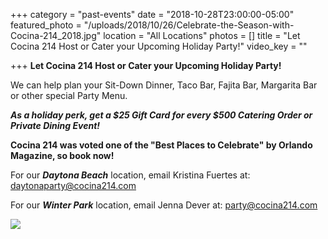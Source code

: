 +++
category = "past-events"
date = "2018-10-28T23:00:00-05:00"
featured_photo = "/uploads/2018/10/26/Celebrate-the-Season-with-Cocina-214_2018.jpg"
location = "All Locations"
photos = []
title = "Let Cocina 214 Host or Cater your Upcoming Holiday Party!"
video_key = ""

+++
**Let Cocina 214 Host or Cater your Upcoming Holiday Party!**

We can help plan your Sit-Down Dinner, Taco Bar, Fajita Bar, Margarita Bar or other special Party Menu.

**_As a holiday perk, get a $25 Gift Card for every $500 Catering Order or Private Dining Event!_**

**Cocina 214 was voted one of the "Best Places to Celebrate" by Orlando Magazine, so book now!**

For our **_Daytona Beach_** location, email Kristina Fuertes at: daytonaparty@cocina214.com

For our **_Winter Park_** location, email Jenna Dever at: party@cocina214.com

![](/uploads/2018/10/26/Orlando-Magazine-Ad_Dec-2018.jpg)